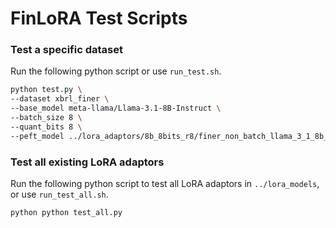 # FinLoRA Test Scripts

### Test a specific dataset

Run the following python script or use `run_test.sh`.
```bash
python test.py \
--dataset xbrl_finer \
--base_model meta-llama/Llama-3.1-8B-Instruct \
--batch_size 8 \
--quant_bits 8 \
--peft_model ../lora_adaptors/8b_8bits_r8/finer_non_batch_llama_3_1_8b_8bits_r8 \
```

### Test all existing LoRA adaptors

Run the following python script to test all LoRA adaptors in `../lora_models`, or use `run_test_all.sh`.
```bash
python python test_all.py
```

